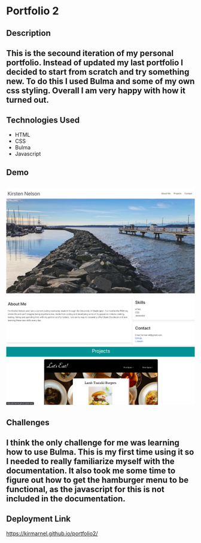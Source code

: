 # Portfolio 2

## Description
This is the secound iteration of my personal portfolio. Instead of updated my last portfolio I decided to start from scratch and try something new. To do this I used Bulma and some of my own css styling. Overall I am very happy with how it turned out. 
--
## Technologies Used
* HTML
* CSS
* Bulma
* Javascript

## Demo
![Screenshot1](assets/images/Demo1.png) 
![Screenshot1](assets/images/Demo2.png)
--
## Challenges 
I think the only challenge for me was learning how to use Bulma. This is my first time using it so I needed to really familiarize myself with the documentation. It also took me some time to figure out how to get the hamburger menu to be functional, as the javascript for this is not included in the documentation. 
--
## Deployment Link
https://kirmarnel.github.io/portfolio2/